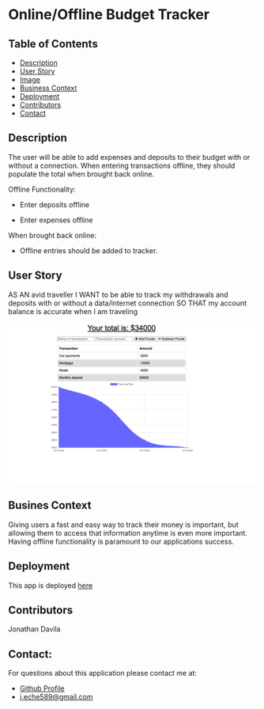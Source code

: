 

  # Online/Offline Budget Tracker

  
  ## Table of Contents

  - [Description](#description)
  - [User Story](#Story)
  - [Image](#image)
  - [Business Context](#businesscontext)
  - [Deployment](#deployment)
  - [Contributors](#contributors)
  - [Contact](#contact)

 

  ## Description

  The user will be able to add expenses and deposits to their budget with or without a connection. When entering transactions offline, they should populate the total when brought back online.

Offline Functionality:

  * Enter deposits offline

  * Enter expenses offline

When brought back online:

  * Offline entries should be added to tracker.


 ## User Story
  AS AN avid traveller
  I WANT to be able to track my withdrawals and deposits with or without a data/internet connection
  SO THAT my account balance is accurate when I am traveling


  ![](public/images/screenshot.png)
  


   ## Busines Context

  Giving users a fast and easy way to track their money is important, but allowing them to access that information anytime is even more important. Having offline functionality is paramount to our applications success.



  ## Deployment
  
  This app is deployed [here](https://mybudget-off-on.herokuapp.com/)
  


  ## Contributors

  Jonathan Davila

    
  
  ## Contact:

  For questions about this application please contact me at: 
  - [Github Profile](https://github.com/jdavila10)
  - j.eche589@gmail.com
  
    

